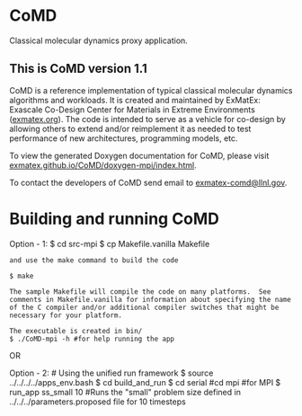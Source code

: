 CoMD
====

Classical molecular dynamics proxy application.

This is CoMD version 1.1
------------------------

CoMD is a reference implementation of typical classical molecular
dynamics algorithms and workloads.  It is created and maintained by
ExMatEx: Exascale Co-Design Center for Materials in Extreme Environments
(<a href="http://exmatex.org">exmatex.org</a>).  The
code is intended to serve as a vehicle for co-design by allowing
others to extend and/or reimplement it as needed to test performance of
new architectures, programming models, etc.

To view the generated Doxygen documentation for CoMD, please visit
<a href="http://exmatex.github.io/CoMD/doxygen-mpi/index.html">exmatex.github.io/CoMD/doxygen-mpi/index.html</a>.

To contact the developers of CoMD send email to exmatex-comd@llnl.gov.

Building and running CoMD
=============
Option - 1:
    $ cd src-mpi
    $ cp Makefile.vanilla Makefile

    and use the make command to build the code

    $ make

    The sample Makefile will compile the code on many platforms.  See
    comments in Makefile.vanilla for information about specifying the name
    of the C compiler and/or additional compiler switches that might be
    necessary for your platform.

    The executable is created in bin/
    $ ./CoMD-mpi -h #for help running the app

OR

Option - 2:
    # Using the unified run framework
    $ source ../../../../apps_env.bash
    $ cd build_and_run
    $ cd serial #cd mpi #for MPI
    $ run_app ss_small 10 #Runs the "small" problem size defined in ../../../parameters.proposed file for 10 timesteps
